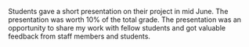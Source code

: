 Students gave a short presentation on their project in mid June. The presentation was worth 10% of the total grade. The presentation was an opportunity to share my work with fellow students and got valuable feedback from staff members and students.
